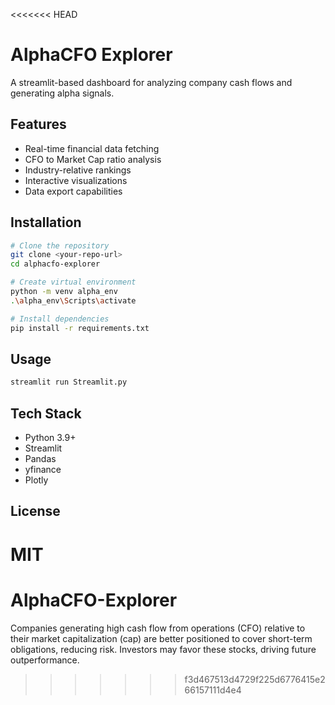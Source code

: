 <<<<<<< HEAD
# AlphaCFO Explorer

A streamlit-based dashboard for analyzing company cash flows and generating alpha signals.

## Features
- Real-time financial data fetching
- CFO to Market Cap ratio analysis
- Industry-relative rankings
- Interactive visualizations
- Data export capabilities

## Installation
```bash
# Clone the repository
git clone <your-repo-url>
cd alphacfo-explorer

# Create virtual environment
python -m venv alpha_env
.\alpha_env\Scripts\activate

# Install dependencies
pip install -r requirements.txt
```

## Usage
```bash
streamlit run Streamlit.py
```

## Tech Stack
- Python 3.9+
- Streamlit
- Pandas
- yfinance
- Plotly

## License
MIT
=======
# AlphaCFO-Explorer
Companies generating high cash flow from operations (CFO) relative to their market capitalization (cap) are better positioned to cover short-term obligations, reducing risk. Investors may favor these stocks, driving future outperformance.
>>>>>>> f3d467513d4729f225d6776415e266157111d4e4
